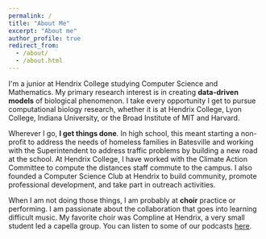 ```yaml
---
permalink: /
title: "About Me"
excerpt: "About me"
author_profile: true
redirect_from: 
  - /about/
  - /about.html
---
```


I'm a junior at Hendrix College studying Computer Science and Mathematics. My primary research interest is in creating **data-driven models** of biological phenomenon. I take every opportunity I get to pursue computational biology research, whether it is at Hendrix College, Lyon College, Indiana University, or the Broad Institute of MIT and Harvard.

Wherever I go, **I get things done**. In high school, this meant starting a non-profit to address the needs of homeless families in Batesville and working with the Superintendent to address traffic problems by building a new road at the school. At Hendrix College, I have worked with the Climate Action Committee to compute the distances staff commute to the campus. I also founded a Computer Science Club at Hendrix to build community, promote professional development, and take part in outreach activities.

When I am not doing those things, I am probably at **choir** practice or performing. I am passionate about the collaboration that goes into learning difficult music. My favorite choir was Compline at Hendrix, a very small student led a capella group. You can listen to some of our podcasts [here](https://complineathendrix.org/).
